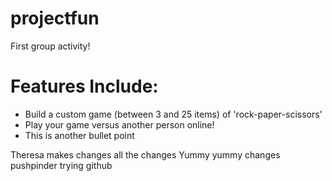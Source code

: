 # projectfun
First group activity!

# Features Include:
* Build a custom game (between 3 and 25 items) of 'rock-paper-scissors'
* Play your game versus another person online!
* This is another bullet point

Theresa makes changes
all the changes
Yummy yummy changes
pushpinder trying github

